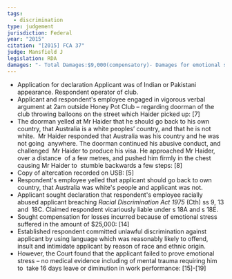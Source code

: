 ```yaml
---
tags:
  - discrimination
type: judgement
jurisdiction: Federal
year: "2015"
citation: "[2015] FCA 37"
judge: Mansfield J
legislation: RDA
damages: "- Total Damages:$9,000(compensatory)- Damages for emotional stress denied because no sufficient medical evidence: [15]-[19]"
---
```

- Application for declaration Applicant was of Indian or Pakistani appearance. Respondent operator of club.
- Applicant and respondent's employee engaged in vigorous verbal argument at 2am outside Honey Pot Club – regarding doorman of the club throwing balloons on the street which Haider picked up: [7]
- The doorman yelled at Mr Haider that he should go back to his own  country, that Australia is a white peoples’ country, and that he is not white.  Mr Haider responded that Australia was his country and he was not going  anywhere. The doorman continued his abusive conduct, and challenged  Mr Haider to produce his visa. He approached Mr Haider, over a distance  of a few metres, and pushed him firmly in the chest causing Mr Haider to  stumble backwards a few steps: [8]
- Copy of altercation recorded on USB: [5]
- Respondent's employee yelled that applicant should go back to own country, that Australia was white's people and applicant was not.
- Applicant sought declaration that respondent's employee racially abused applicant breaching _Racial Discrimination Act 1975_ (Cth) ss 9, 13 and  18C. Claimed respondent vicariously liable under s 18A and s 18E.
- Sought compensation for losses incurred because of emotional stress  suffered in the amount of $25,000: [14]
- Established respondent committed unlawful discrimination against applicant by using language which was reasonably likely to offend, insult and intimidate applicant by reason of race and ethnic origin.
- However, the Court found that the applicant failed to prove emotional  stress – no medical evidence including of mental trauma requiring him to  take 16 days leave or diminution in work performance: [15]-[19]

